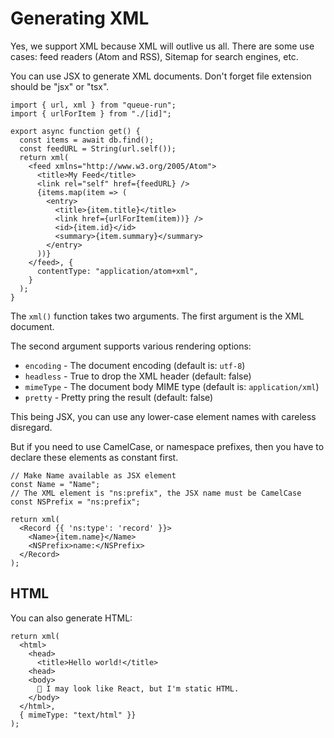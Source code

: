 # Generating XML

Yes, we support XML because XML will outlive us all. There are some use cases: feed readers (Atom and RSS), Sitemap for search engines, etc.

You can use JSX to generate XML documents. Don't forget file extension should be "jsx" or "tsx".

```tsx title=api/items/feed.tsx
import { url, xml } from "queue-run";
import { urlForItem } from "./[id]";

export async function get() {
  const items = await db.find();
  const feedURL = String(url.self());
  return xml(
    <feed xmlns="http://www.w3.org/2005/Atom">
      <title>My Feed</title>
      <link rel="self" href={feedURL} />
      {items.map(item => (
        <entry>
          <title>{item.title}</title>
          <link href={urlForItem(item))} />
          <id>{item.id}</id>
          <summary>{item.summary}</summary>
        </entry>
      ))}
    </feed>, { 
      contentType: "application/atom+xml",
    }
  );
}
```

The `xml()` function takes two arguments. The first argument is the XML
document.

The second argument supports various rendering options:

- `encoding` - The document encoding (default is: `utf-8`)
- `headless` - True to drop the XML header (default: false)
- `mimeType` - The document body MIME type (default is: `application/xml`)
- `pretty` - Pretty pring the result (default: false)

This being JSX, you can use any lower-case element names with careless disregard.

But if you need to use CamelCase, or namespace prefixes, then you have to
declare these elements as constant first.

```tsx
// Make Name available as JSX element
const Name = "Name";
// The XML element is "ns:prefix", the JSX name must be CamelCase
const NSPrefix = "ns:prefix";

return xml(
  <Record {{ 'ns:type': 'record' }}>
    <Name>{item.name}</Name>
    <NSPrefix>name:</NSPrefix>
  </Record>
);
```



## HTML

You can also generate HTML:

```tsx
return xml(
  <html>
    <head>
      <title>Hello world!</title>
    <head>
    <body>
      👋 I may look like React, but I'm static HTML.
    </body>
  </html>,
  { mimeType: "text/html" }}
);
```